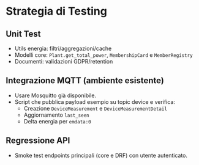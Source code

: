 # Strategia di Testing

## Unit Test
- Utils energia: filtri/aggregazioni/cache
- Modelli core: `Plant.get_total_power`, `MembershipCard` e `MemberRegistry`
- Documenti: validazioni GDPR/retention

## Integrazione MQTT (ambiente esistente)
- Usare Mosquitto già disponibile.
- Script che pubblica payload esempio su topic device e verifica:
  - Creazione `DeviceMeasurement` e `DeviceMeasurementDetail`
  - Aggiornamento `last_seen`
  - Delta energia per `emdata:0`

## Regressione API
- Smoke test endpoints principali (core e DRF) con utente autenticato.

